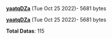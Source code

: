 [**yaatqDZa**](/data/yaatqDZa.txt) (Tue Oct 25 2022)- 5681 bytes

[**yaatqDZa**](/data/yaatqDZa.txt) (Tue Oct 25 2022)- 5681 bytes

**Total Datas**: 115